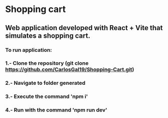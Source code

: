 # Shopping cart

## Web application developed with React + Vite that simulates a shopping cart.

### To run application: 
### 1.- Clone the repository (git clone https://github.com/CarlosGal19/Shopping-Cart.git)
### 2.- Navigate to folder generated
### 3.- Execute the command 'npm i'
### 4.- Run with the command 'npm run dev'
